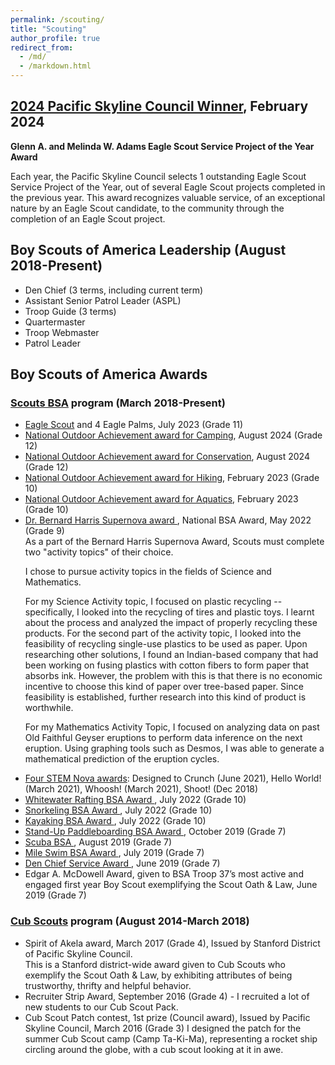 ```yaml
---
permalink: /scouting/
title: "Scouting"
author_profile: true
redirect_from: 
  - /md/
  - /markdown.html
---
```


<h2> <a href="https://pacsky.org/scouting/eagles-nest/adams-award-winners/">2024 Pacific Skyline Council Winner</a>, February 2024 </h2>
<b> Glenn A. and Melinda W. Adams Eagle Scout Service Project of the Year Award </b>

Each year, the Pacific Skyline Council selects 1 outstanding Eagle Scout Service Project of the Year, out of several Eagle Scout projects completed in the previous year. This award recognizes valuable service, of an exceptional nature by an Eagle Scout candidate, to the community through the completion of an Eagle Scout project.

<h2>Boy Scouts of America Leadership (August 2018-Present)</h2>
<ul>
<li>Den Chief (3 terms, including current term)</li>
<li>Assistant Senior Patrol Leader (ASPL)</li>
<li>Troop Guide (3 terms)</li>
<li>Quartermaster</li>
<li>Troop Webmaster</li>
<li>Patrol Leader</li>
</ul>


<h2>Boy Scouts of America Awards</h2>

<h3><a href="https://www.scouting.org/programs/scouts-bsa/">Scouts BSA</a> program (March 2018-Present)</h3>

<ul>
<li><a href="https://www.scouting.org/about/research/eagle-scouts/">Eagle Scout</a> and 4 Eagle Palms, July 2023 (Grade 11) </li>
<li> <a href="https://www.scouting.org/programs/scouts-bsa/advancement-and-awards/noa/">National Outdoor Achievement award for Camping</a>, August 2024  (Grade 12) </li>
<li> <a href="https://www.scouting.org/programs/scouts-bsa/advancement-and-awards/noa/">National Outdoor Achievement award for Conservation</a>, August 2024  (Grade 12) </li>
<li> <a href="https://www.scouting.org/programs/scouts-bsa/advancement-and-awards/noa/">National Outdoor Achievement award for Hiking</a>, February 2023  (Grade 10) </li>
<li> <a href="https://www.scouting.org/programs/scouts-bsa/advancement-and-awards/noa/">National Outdoor Achievement award for Aquatics</a>, February 2023 (Grade 10)</li>
<li> <a href="https://www.scouting.org/stem-nova-awards/awards/scouts-bsa-supernova-awards/">Dr. Bernard Harris Supernova award </a>, National BSA Award, May 2022 (Grade 9)</li>
As a part of the Bernard Harris Supernova Award, Scouts must complete two "activity topics" of their choice.

I chose to pursue activity topics in the fields of Science and Mathematics.

For my Science Activity topic, I focused on plastic recycling -- specifically, I looked into the recycling of tires and plastic toys. I learnt about the process and analyzed the impact of properly recycling these products. For the second part of the activity topic, I looked into the feasibility of recycling single-use plastics to be used as paper. Upon researching other solutions, I found an Indian-based company that had been working on fusing plastics with cotton fibers to form paper that absorbs ink. However, the problem with this is that there is no economic incentive to choose this kind of paper over tree-based paper. Since feasibility is established, further research into this kind of product is worthwhile.

For my Mathematics Activity Topic, I focused on analyzing data on past Old Faithful Geyser eruptions to perform data inference on the next eruption. Using graphing tools such as Desmos, I was able to generate a mathematical prediction of the eruption cycles.
<li> <a href="https://www.scouting.org/stem-nova-awards/awards/scouts-bsa/">Four STEM  Nova awards</a>: Designed to Crunch (June 2021), Hello World! (March 2021), Whoosh! (March 2021), Shoot! (Dec 2018)</li>
<li> <a href="https://www.scouting.org/awards/awards-central/whitewater-rafting-bsa/">Whitewater Rafting BSA Award </a>, July 2022 (Grade 10)</li>
<li> <a href="https://www.scouting.org/awards/awards-central/snorkeling/">Snorkeling BSA Award </a>, July 2022 (Grade 10)</li>
<li> <a href="https://www.scouting.org/awards/awards-central/kayaking/">Kayaking BSA Award </a>, July 2022 (Grade 10)</li>
<li> <a href="https://www.scouting.org/awards/awards-central/bsa-stand-up-paddleboarding/">Stand-Up Paddleboarding BSA Award </a>, October 2019 (Grade 7)</li>
<li> <a href="https://www.scouting.org/awards/awards-central/scuba/">Scuba BSA </a>, August 2019 (Grade 7)</li>
<li> <a href="https://www.scouting.org/awards/awards-central/mile-swim/">Mile Swim BSA Award </a>, July 2019 (Grade 7)</li>
<li> <a href="https://www.scouting.org/awards/awards-central/den-chief/">Den Chief Service Award </a>, June 2019 (Grade 7)</li>
<li>Edgar A. McDowell Award, given to BSA Troop 37’s most active and engaged first year Boy Scout exemplifying the Scout Oath & Law, June 2019 (Grade 7)</li>
</ul>

<h3><a href="https://www.scouting.org/programs/cub-scouts/">Cub Scouts</a> program (August 2014-March 2018)</h3>
<ul>
<li>Spirit of Akela award, March 2017 (Grade 4), Issued by Stanford District of Pacific Skyline Council.</li>
 This is a Stanford district-wide award given to Cub Scouts who exemplify the Scout Oath & Law, by exhibiting attributes of being trustworthy, thrifty and helpful behavior.
<br>
<li>Recruiter Strip Award, September 2016 (Grade 4) - I recruited a lot of new students to our Cub Scout Pack. </li>
<li>Cub Scout Patch contest, 1st prize  (Council award), Issued by Pacific Skyline Council, March 2016 (Grade 3) 
I designed the patch for the summer Cub Scout camp (Camp Ta-Ki-Ma), representing a rocket ship circling around the globe, with a cub scout looking at it in awe. </li>
</ul>